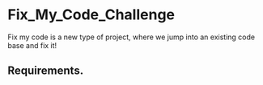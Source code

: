 # Fix_My_Code_Challenge

Fix my code is a new type of project, where we jump into an existing code base and fix it!

## Requirements.


